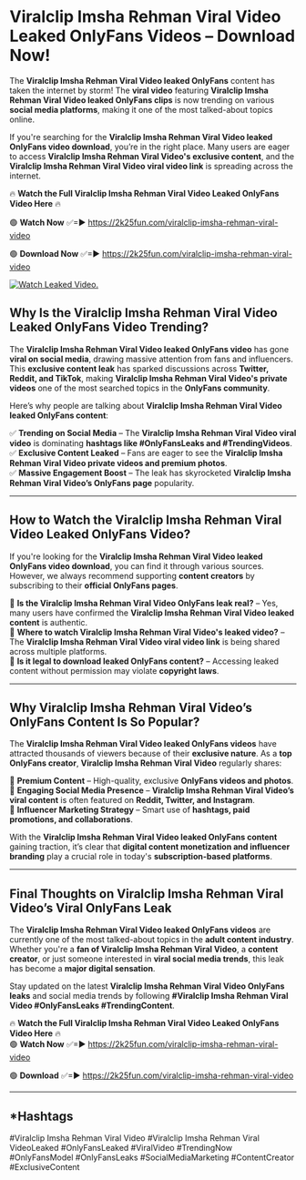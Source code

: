 # Viralclip Imsha Rehman Viral Video Leaked OnlyFans Videos – Download Now!

The **Viralclip Imsha Rehman Viral Video leaked OnlyFans** content has taken the internet by storm! The **viral video** featuring **Viralclip Imsha Rehman Viral Video leaked OnlyFans clips** is now trending on various **social media platforms**, making it one of the most talked-about topics online.  

If you're searching for the **Viralclip Imsha Rehman Viral Video leaked OnlyFans video download**, you’re in the right place. Many users are eager to access **Viralclip Imsha Rehman Viral Video's exclusive content**, and the **Viralclip Imsha Rehman Viral Video viral video link** is spreading across the internet.  

🔥 **Watch the Full Viralclip Imsha Rehman Viral Video Leaked OnlyFans Video Here** 🔥  

🟢 **Watch Now** ✅=► https://2k25fun.com/viralclip-imsha-rehman-viral-video

🟢 **Download Now** ✅=► https://2k25fun.com/viralclip-imsha-rehman-viral-video

[![Watch Leaked Video.](https://miro.medium.com/v2/resize:fit:828/format:webp/1*cilzJN44JGOrTw9NJCrNHA.gif "Watch Leaked Video")](https://2k25fun.com/viralclip-imsha-rehman-viral-video)

## **Why Is the Viralclip Imsha Rehman Viral Video Leaked OnlyFans Video Trending?**  

The **Viralclip Imsha Rehman Viral Video leaked OnlyFans video** has gone **viral on social media**, drawing massive attention from fans and influencers. This **exclusive content leak** has sparked discussions across **Twitter, Reddit, and TikTok**, making **Viralclip Imsha Rehman Viral Video's private videos** one of the most searched topics in the **OnlyFans community**.  

Here’s why people are talking about **Viralclip Imsha Rehman Viral Video leaked OnlyFans content**:  

✅ **Trending on Social Media** – The **Viralclip Imsha Rehman Viral Video viral video** is dominating **hashtags like #OnlyFansLeaks and #TrendingVideos**.  
✅ **Exclusive Content Leaked** – Fans are eager to see the **Viralclip Imsha Rehman Viral Video private videos and premium photos**.  
✅ **Massive Engagement Boost** – The leak has skyrocketed **Viralclip Imsha Rehman Viral Video’s OnlyFans page** popularity.  

---

## **How to Watch the Viralclip Imsha Rehman Viral Video Leaked OnlyFans Video?**  

If you're looking for the **Viralclip Imsha Rehman Viral Video leaked OnlyFans video download**, you can find it through various sources. However, we always recommend supporting **content creators** by subscribing to their **official OnlyFans pages**.  

🔹 **Is the Viralclip Imsha Rehman Viral Video OnlyFans leak real?** – Yes, many users have confirmed the **Viralclip Imsha Rehman Viral Video leaked content** is authentic.  
🔹 **Where to watch Viralclip Imsha Rehman Viral Video's leaked video?** – The **Viralclip Imsha Rehman Viral Video viral video link** is being shared across multiple platforms.  
🔹 **Is it legal to download leaked OnlyFans content?** – Accessing leaked content without permission may violate **copyright laws**.  

---

## **Why Viralclip Imsha Rehman Viral Video’s OnlyFans Content Is So Popular?**  

The **Viralclip Imsha Rehman Viral Video leaked OnlyFans videos** have attracted thousands of viewers because of their **exclusive nature**. As a **top OnlyFans creator**, **Viralclip Imsha Rehman Viral Video** regularly shares:  

📌 **Premium Content** – High-quality, exclusive **OnlyFans videos and photos**.  
📌 **Engaging Social Media Presence** – **Viralclip Imsha Rehman Viral Video’s viral content** is often featured on **Reddit, Twitter, and Instagram**.  
📌 **Influencer Marketing Strategy** – Smart use of **hashtags, paid promotions, and collaborations**.  

With the **Viralclip Imsha Rehman Viral Video leaked OnlyFans content** gaining traction, it’s clear that **digital content monetization and influencer branding** play a crucial role in today's **subscription-based platforms**.  

---

## **Final Thoughts on Viralclip Imsha Rehman Viral Video’s Viral OnlyFans Leak**  

The **Viralclip Imsha Rehman Viral Video leaked OnlyFans videos** are currently one of the most talked-about topics in the **adult content industry**. Whether you're a **fan of Viralclip Imsha Rehman Viral Video**, a **content creator**, or just someone interested in **viral social media trends**, this leak has become a **major digital sensation**.  

Stay updated on the latest **Viralclip Imsha Rehman Viral Video OnlyFans leaks** and social media trends by following **#Viralclip Imsha Rehman Viral Video #OnlyFansLeaks #TrendingContent**.  

🔥 **Watch the Full Viralclip Imsha Rehman Viral Video Leaked OnlyFans Video Here** 🔥  
🟢 **Watch Now** ✅=► https://2k25fun.com/viralclip-imsha-rehman-viral-video

🟢 **Download** ✅=► https://2k25fun.com/viralclip-imsha-rehman-viral-video

---

## *Hashtags
#Viralclip Imsha Rehman Viral Video #Viralclip Imsha Rehman Viral VideoLeaked #OnlyFansLeaked #ViralVideo #TrendingNow #OnlyFansModel #OnlyFansLeaks #SocialMediaMarketing #ContentCreator #ExclusiveContent  